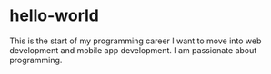 # hello-world
This is the start of my programming career
I want to move into web development and mobile app development. I am passionate about programming.
